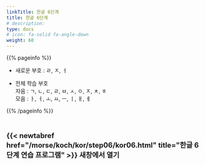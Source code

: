 ```yaml
---
linkTitle: 한글 6단계
title: 한글 6단계
# description: 
type: docs
# icon: fa-solid fa-angle-down
weight: 60
---
```


{{% pageinfo %}}

* 새로운 부호 : ㄹ, ㅈ, ㅓ

* 전체 학습 부호<br>
자음 : ㄱ, ㄴ, ㄷ, ㄹ, ㅂ, ㅅ, ㅇ, ㅈ, ㅊ, ㅎ<br>
모음 : ㅏ, ㅓ, ㅗ, ㅛ, ㅡ, ㅣ, ㅐ, ㅔ<br>

{{% /pageinfo %}}

<br>

<b><span style="font-size:130%">{{< newtabref href="/morse/koch/kor/step06/kor06.html" title="한글 6단계 연습 프로그램" >}} 새창에서 열기</span></b>




